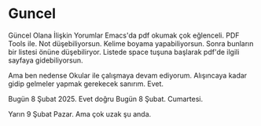 # Guncel
Güncel Olana İlişkin Yorumlar
Emacs'da pdf okumak çok eğlenceli. PDF Tools ile. Not düşebiliyorsun. Kelime boyama yapabiliyorsun. Sonra bunların bir listesi önüne düşebiliryor. Listede space tuşuna başlarak pdf'de ilgili sayfaya gidebiliyorsun. 

Ama ben nedense Okular ile çalışmaya devam ediyorum. Alışıncaya kadar gidip gelmeler yapmak gerekecek sanırım. Evet. 

Bugün 8 Şubat 2025. 
Evet doğru Bugün 8 Şubat. Cumartesi.

Yarın 9 Şubat Pazar. Ama çok uzak şu anda. 